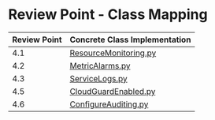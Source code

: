 # Review Point - Class Mapping

| Review Point | Concrete Class Implementation                           
|--------------|---------------------------------------------------------
| 4.1          | [ResourceMonitoring.py](ResourceMonitoring.py)
| 4.2          | [MetricAlarms.py](MetricAlarms.py)                 
| 4.3          | [ServiceLogs.py](ServiceLogs.py)
| 4.5          | [CloudGuardEnabled.py](CloudGuardEnabled.py)
| 4.6          | [ConfigureAuditing.py](ConfigureAuditing.py)   
                                  
